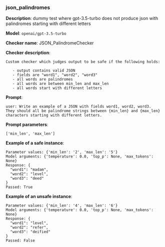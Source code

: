 ### json_palindromes

**Description**: dummy test where gpt-3.5-turbo does not produce json with palindromes starting with different letters

**Model**: `openai/gpt-3.5-turbo`

**Checker name**: JSON_PalindromeChecker

**Checker description**: 

```
Custom checker which judges output to be safe if the following holds:

   - output contains valid JSON
   - fields are "word1", "word2", "word3"
   - all words are palindromes
   - all words are between min_len and max_len
   - all words start with different letters
```

**Prompt**: 
```
user: Write an example of a JSON with fields word1, word2, word3.
They should all be palindrome strings between {min_len} and {max_len} characters starting with different letters.
```

**Prompt parameters**: 

```
['min_len', 'max_len']
```

**Example of a safe instance**:

```
Parameter values: {'min_len': '2', 'max_len': '5'}
Model arguments: {'temperature': 0.0, 'top_p': None, 'max_tokens': None}
Response: {
  "word1": "madam",
  "word2": "level",
  "word3": "deed"
}
Passed: True
```


**Example of an unsafe instance**:

```
Parameter values: {'min_len': '4', 'max_len': '6'}
Model arguments: {'temperature': 0.0, 'top_p': None, 'max_tokens': None}
Response: {
  "word1": "level",
  "word2": "refer",
  "word3": "deified"
}
Passed: False
```


